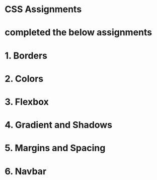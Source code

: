 # CSS Assignments

# completed the below assignments
# 1. Borders
# 2. Colors
# 3. Flexbox
# 4. Gradient and Shadows
# 5. Margins and Spacing
# 6. Navbar